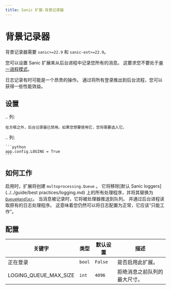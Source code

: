 ```yaml
---
title: Sanic 扩展-背景记录器
---
```


# 背景记录器

背景记录器需要 `sanic>=22.9` 和 `sanic-ext>=22.9`。

您可以设置 Sanic 扩展来从后台进程中记录您所有的消息。 这要求您不要处于[单一进程模式](../../guide/deplement/manager.md#单一进程模式)。

日志记录有时可能是一个昂贵的操作。 通过将所有登录推出到后台流程，您可以获得一些性能效益。

## 设置

.. 列:

```
在方框之外，后台记录器已禁用。如果您想要使用它，您将需要选入它。
```

.. 列:

````
```python
app.config.LOGING = True
```
````

## 如何工作

启用时，扩展将创建 `multoprocessing.Queue` 。 它将移除[默认 Sanic loggers](../../guide/best practices/logging.md) 上的所有处理程序，并将其替换为 [`QueueHandler`](https://docs.python.org/3/library/logging.handlers.html#queuehandler)。 当消息被记录时，它将被处理器推送到队列。 并通过后台进程读取原有的日志处理程序。 这意味着您仍然可以将日志配置为正常，它应该“只能工作”。

## 配置

| 关键字                                                                                  | 类型     | 默认设置    | 描述             |
| ------------------------------------------------------------------------------------ | ------ | ------- | -------------- |
| 正在登录                                                                                 | `bool` | `False` | 是否启用此扩展。       |
| LOGING_QUEUE_MAX_SIZE | `int`  | `4096`  | 拒绝消息之前队列的最大尺寸。 |

